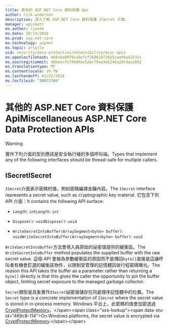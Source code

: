```yaml
---
title: 其他的 ASP.NET Core 資料保護 Api
author: rick-anderson
description: 深入了解 ASP.NET Core 資料保護 ISecret 介面。
manager: wpickett
ms.author: riande
ms.date: 10/14/2016
ms.prod: asp.net-core
ms.technology: aspnet
ms.topic: article
uid: security/data-protection/extensibility/misc-apis
ms.openlocfilehash: 484c6a0979a10e7cf2b801873655caa99a42532c
ms.sourcegitcommit: 48beecfe749ddac52bc79aa3eb246a2dcdaa1862
ms.translationtype: MT
ms.contentlocale: zh-TW
ms.lasthandoff: 03/22/2018
ms.locfileid: "30072760"
---
```

# <a name="miscellaneous-aspnet-core-data-protection-apis"></a><span data-ttu-id="469c8-103">其他的 ASP.NET Core 資料保護 Api</span><span class="sxs-lookup"><span data-stu-id="469c8-103">Miscellaneous ASP.NET Core Data Protection APIs</span></span>

<a name="data-protection-extensibility-mics-apis"></a>

>[!WARNING]
> <span data-ttu-id="469c8-104">實作下列介面的型別應該是安全執行緒的多個呼叫端。</span><span class="sxs-lookup"><span data-stu-id="469c8-104">Types that implement any of the following interfaces should be thread-safe for multiple callers.</span></span>

## <a name="isecret"></a><span data-ttu-id="469c8-105">ISecret</span><span class="sxs-lookup"><span data-stu-id="469c8-105">ISecret</span></span>

<span data-ttu-id="469c8-106">`ISecret`介面表示密碼的值，例如密碼編譯金鑰內容。</span><span class="sxs-lookup"><span data-stu-id="469c8-106">The `ISecret` interface represents a secret value, such as cryptographic key material.</span></span> <span data-ttu-id="469c8-107">它包含下列 API 介面：</span><span class="sxs-lookup"><span data-stu-id="469c8-107">It contains the following API surface:</span></span>

* <span data-ttu-id="469c8-108">`Length`: `int`</span><span class="sxs-lookup"><span data-stu-id="469c8-108">`Length`: `int`</span></span>

* <span data-ttu-id="469c8-109">`Dispose()`: `void`</span><span class="sxs-lookup"><span data-stu-id="469c8-109">`Dispose()`: `void`</span></span>

* <span data-ttu-id="469c8-110">`WriteSecretIntoBuffer(ArraySegment<byte> buffer)`: `void`</span><span class="sxs-lookup"><span data-stu-id="469c8-110">`WriteSecretIntoBuffer(ArraySegment<byte> buffer)`: `void`</span></span>

<span data-ttu-id="469c8-111">`WriteSecretIntoBuffer`方法會填入與原始的祕密值提供的緩衝區。</span><span class="sxs-lookup"><span data-stu-id="469c8-111">The `WriteSecretIntoBuffer` method populates the supplied buffer with the raw secret value.</span></span> <span data-ttu-id="469c8-112">這個 API 會做為參數緩衝區的原因而不是傳回`byte[]`直接是這讓呼叫者有機會釘選的緩衝區物件，以限制受管理的記憶體回收行程密碼曝光。</span><span class="sxs-lookup"><span data-stu-id="469c8-112">The reason this API takes the buffer as a parameter rather than returning a `byte[]` directly is that this gives the caller the opportunity to pin the buffer object, limiting secret exposure to the managed garbage collector.</span></span>

<span data-ttu-id="469c8-113">`Secret`類型是具象實作`ISecret`祕密值儲存在同處理序記憶體中的位置。</span><span class="sxs-lookup"><span data-stu-id="469c8-113">The `Secret` type is a concrete implementation of `ISecret` where the secret value is stored in in-process memory.</span></span> <span data-ttu-id="469c8-114">Windows 平台上，此密碼的值會加密透過[CryptProtectMemory](https://msdn.microsoft.com/library/windows/desktop/aa380262(v=vs.85).aspx)。</span><span class="sxs-lookup"><span data-stu-id="469c8-114">On Windows platforms, the secret value is encrypted via [CryptProtectMemory](https://msdn.microsoft.com/library/windows/desktop/aa380262(v=vs.85).aspx).</span></span>
